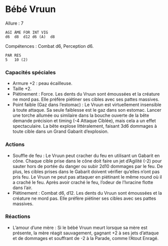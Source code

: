 # Bébé Vruun

Allure : 7

	AGI	ÂME	FOR	INT	VIG
	d6	d8	d12	d6 (A)	d8

Compétences : Combat d6, Perception d6.

	PAR	RES
	5	10 (2)

### Capacités spéciales
- Armure +2 : peau écailleuse.
- Taille +2.
- Piétinement : Force. Les dents du Vruun sont émoussées et la créature ne mord pas. Elle préfère piétiner ses cibles avec ses pattes massives.
- Point faible (Gaz dans l’estomac) : Le Vruun est virtuellement insensible à toute attaque. Sa seule faiblesse est le gaz dans son estomac. Lancer une torche allumée ou similaire dans la bouche ouverte de la bête demande précision et timing (-4 Attaque Ciblée), mais cela a un effet spectaculaire. La bête explose littéralement, faisant 3d6 dommages à toute cible dans un Grand Gabarit d’explosion.

### Actions
- Souffle de feu : Le Vruun peut cracher du feu en utilisant un Gabarit en cône. Chaque cible prise dans le cône doit faire un jet d’Agilité (-2) pour sauter hors de portée du danger ou subir 2d10 dommages par le feu. De plus, les cibles prises dans le Gabarit doivent vérifier qu’elles n’ont pas pris feu. Le Vruun ne peut pas attaquer en piétinant le même round où il a craché le feu. Après avoir craché le feu, l’odeur de l’Ivracine flotte dans l’air.
- Piétinement : Combat d6, d12. Les dents du Vruun sont émoussées et la créature ne mord pas. Elle préfère piétiner ses cibles avec ses pattes massives.

### Réactions
- L’amour d’une mère : Si le bébé Vruun meurt lorsque sa mère est présente, la mère réagit sauvagement, gagnant +2 à ses jets d’attaque et de dommages et souffrant de -2 à la Parade, comme l’Atout Enragé.
